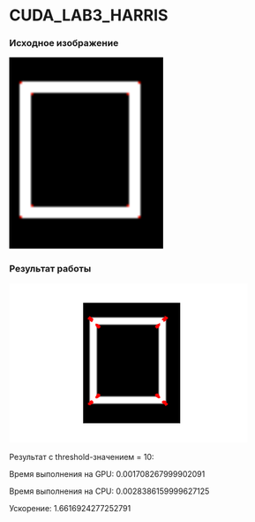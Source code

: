 # CUDA_LAB3_HARRIS
### Исходное изображение
![alt tag](https://github.com/ArtemB98/CUDA_LAB3_HARRIS/blob/main/input.png "Исходное изображение")​

### Результат работы
![alt tag](https://github.com/ArtemB98/CUDA_LAB3_HARRIS/blob/main/output.png "Результат работы")​

Результат c threshold-значением = 10:

Время выполнения на GPU:  0.001708267999902091

Время выполнения на CPU:  0.0028386159999627125

Ускорение:  1.6616924277252791
